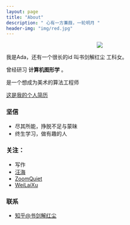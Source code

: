 ```yaml
---
layout: page
title: "About"
description: " 心有一方蒹葭，一轮明月 "
header-img: "img/red.jpg"
---
```



<center>
    <p><img src="http://7xq62e.com1.z0.glb.clouddn.com/p2306272158.jpg"></p>
</center>

我是Ada，还有一个很长的id 叫书剑解红尘
工科女。

曾经研习 **计算机图形学** 。

是一个想成为美术的算法工程师

[这是我的个人简历](http://adastaybrave.com/CV.pdf)

### 坚信


- 尽其所能，挣脱不足与蒙昧
- 终生学习，做有趣的人




### 关注：


- 写作
- [汪海](http://blog.callmewhy.com/)
- [ZoomQuiet](http://blog.zoomquiet.io/)
- [WeiLaiXu](https://ffffuturexu.github.io/hexo-blog/)



### 联系


- [知乎@书剑解红尘](https://www.zhihu.com/people/Adastaybrave/activities)









